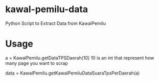 # kawal-pemilu-data
Python Script to Extract Data from KawalPemilu


# Usage
a = KawalPemilu.getDataTPSDaerah(10)
10 is an int that represent how many page you want to scrap

data = KawalPemilu.getKawalPemiluDataSuaraTpsPerDaerah(a)
